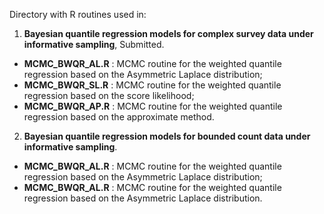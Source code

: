 Directory with R routines used in:

1. **Bayesian quantile regression models for complex survey data under informative sampling**, Submitted.

- **MCMC_BWQR_AL.R** : MCMC routine for the weighted quantile regression based on the Asymmetric Laplace distribution;
- **MCMC_BWQR_SL.R** : MCMC routine for the weighted quantile regression based on the score likelihood;
- **MCMC_BWQR_AP.R** : MCMC routine for the weighted quantile regression based on the approximate method.

2. **Bayesian quantile regression models for bounded count data under informative sampling**. 

- **MCMC_BWQR_AL.R** : MCMC routine for the weighted quantile regression based on the Asymmetric Laplace distribution;
- **MCMC_BWQR_AL.R** : MCMC routine for the weighted quantile regression based on the Asymmetric Laplace distribution.
